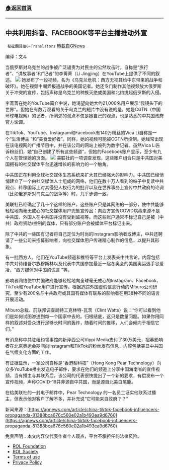 ###  [:house:返回首頁](https://github.com/ourhimalayas/txt)
---


## 中共利用抖音、FACEBOOK等平台主播推动外宣
` 秘密翻譯組G-Translators` [轉載自GNews](https://gnews.org/zh-hans/2267005/)

编译：文斗

当俄罗斯对乌克兰的战争被广泛谴责为对民主的公然攻击时，自称是“旅行者”、“讲故事者”和“记者”的李菁菁（Li Jingjing）在YouTube上提供了不同的叙述。
![](https://assets.gnews.org/wp-content/uploads/2022/03/2-231.jpg)
她发布了一段视频，名为《乌克兰危机：西方无视其给中东带来的战争和破坏》。她在视频中嘲弄报道战争的美国记者。她还专门制作其他视频放大俄罗斯关于冲突的宣传，包括声称是乌克兰的种族灭绝或美国和北约挑起俄罗斯的入侵。

李菁菁在她的YouTube简介中说，她渴望向她大约21,000名用户展示“我镜头下的世界”。但她在有数万观看的关于乌克兰的短片中没有说的是，她是CGTN（中国环球电视网）的记者，所阐述的观点不仅是她自己的观点，也是熟悉的中共国政府官方论调。

在TikTok、YouTube、Instagram和Facebook有140万粉丝的Vica Li自称是一个“生活博主 ”和“美食爱好者”。同样，她的视频可能被CGTN所控制。她经常出现在该电视网的广播节目中，并在该公司的网站上被列为数字记者。虽然Vica Li告诉粉丝们，她“自己创建了所有这些频道”，但她的Facebook账户显示，至少有九个人在管理她的页面。
![](https://assets.gnews.org/wp-content/uploads/2022/03/3-177.jpg)
美联社的一项调查发现，这些账户组合只是中共国对美国拥有的社交媒体平台迅速增长的影响力的一个触角。

中共国正在利用全球社交媒体生态系统来扩大其已经强大的影响力。中共国已经悄悄建立了一个由社交媒体人士组成的网络，他们在数十万人看到的帖子中复读中共观点、转移国际上对其侵犯人权行为的批评以及在世界事务上宣传中共政府的论调（比如俄罗斯对乌克兰的战争等）时，几乎步调一致。

美联社已经确定了几十个这样的账户，这些账户只是其网络的一部分，使中共能够轻松地向毫无戒心的社交媒体用户兜售宣传品：向西方宣传COVID病毒来源不是中共国、外国人在中共国并没有受到监视等。而这些账户通常不标记自己是被（中共）政府资助/控制的媒体，只有部分账户会被媒体平台标记出来。

除了中共的一些国有记者将自己定位为时尚的Instagram影响者或博主，中共还聘请了一些公司来招募影响者，向社交媒体用户传递精心制作的信息，以提升其形象。

有一批西方人，他们在YouTube频道和推特等平台上发表亲中共言论，内容包括中共对待维吾尔族穆斯林以及代表中共国参加最近一届冬奥会的美国奥运选手谷爱凌、“西方媒体对中国的谎言 ”等。

影响者网络使中共国政府能够轻松地向全球毫无戒心的Instagram、Facebook、TikTok和YouTube用户进行宣传。根据追踪外国虚假信息行动的Miburo公司研究，至少有200名与中共政府或其国有媒体有联系的影响者在用38种不同的语言开展活动。

Miburo总裁、前联邦调查局特工克林特-瓦茨（Clint Watts）说：“你可以看到他们是如何试图渗透到每一个国家中去的。归根结底，这只是数量问题。如果你用同样的叙述对受众进行足够长时间的轰炸，随着时间的推移，人们会倾向于相信它们。”

有消息称中共驻纽约领事馆向新泽西公司Vippi Media支付了30万美元，招募影响者在北京奥运会期间向Instagram和TikTok的粉丝发布信息，内容包括突显中共国在气候变化方面的工作。

有证据显示，一家公司自称是“香港梨科技”（Hong Kong Pear Technology）向众多YouTube播主发送电子邮件，要求在他们的频道上分享中国海南省的宣传视频，当有播主与其联系后，该公司的代表很快提出了一个新的要求，有偿发布一个宣传视频，声称COVID-19并非源自中共国，而是源自北美白尾鹿。

在给美联社的一封电子邮件中，Pear Technology 的一名员工证实他联系过播主，但表示他对客户了解不多，并补充说“它可能来自政府？？”

新闻来源：[https://apnews.com/article/china-tiktok-facebook-influencers-propaganda-81388bca676c560e02a1b493ea9d6760](https://apnews.com/article/china-tiktok-facebook-influencers-propaganda-81388bca676c560e02a1b493ea9d6760)

 

免责声明：本文内容仅代表作者个人观点，平台不承担任何法律风险。

- [ROL Foundation](https://rolfoundation.org/)
- [ROL Society](https://rolsociety.org/)
- [Terms of use](https://gnews.org/terms-of-use-3/)
- [Privacy Policy](https://gnews.org/privacy-policy/)

